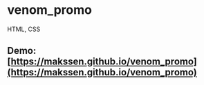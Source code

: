 # venom_promo
HTML, CSS

## Demo: [https://makssen.github.io/venom_promo](https://makssen.github.io/venom_promo)
